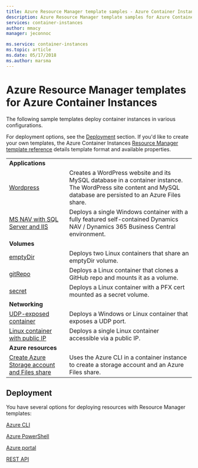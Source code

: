 ```yaml
---
title: Azure Resource Manager template samples - Azure Container Instances
description: Azure Resource Manager template samples for Azure Container Instances
services: container-instances
author: mmacy
manager: jeconnoc

ms.service: container-instances
ms.topic: article
ms.date: 05/17/2018
ms.author: marsma
---
```


# Azure Resource Manager templates for Azure Container Instances

The following sample templates deploy container instances in various configurations.

For deployment options, see the [Deployment](#deployment) section. If you'd like to create your own templates, the Azure Container Instances [Resource Manager template reference][ref] details template format and available properties.

| | |
|-|-|
| **Applications** ||
| [Wordpress][app-wp] | Creates a WordPress website and its MySQL database in a container instance. The WordPress site content and MySQL database are persisted to an Azure Files share. |
| [MS NAV with SQL Server and IIS][app-nav] | Deploys a single Windows container with a fully featured self-contained Dynamics NAV / Dynamics 365 Business Central environment. |
| **Volumes** ||
| [emptyDir][vol-emptydir] | Deploys two Linux containers that share an emptyDir volume. |
| [gitRepo][vol-gitrepo] | Deploys a Linux container that clones a GitHub repo and mounts it as a volume. |
| [secret][vol-secret] | Deploys a Linux container with a PFX cert mounted as a secret volume. |
| **Networking** ||
| [UDP-exposed container][net-udp] | Deploys a Windows or Linux container that exposes a UDP port. |
| [Linux container with public IP][net-publicip] | Deploys a single Linux container accessible via a public IP. |
| **Azure resources** ||
| [Create Azure Storage account and Files share][az-files] | Uses the Azure CLI in a container instance to create a storage account and an Azure Files share.

## Deployment

You have several options for deploying resources with Resource Manager templates:

[Azure CLI][deploy-cli]

[Azure PowerShell][deploy-powershell]

[Azure portal][deploy-portal]

[REST API][deploy-rest]

<!-- LINKS - External -->
[app-nav]: https://github.com/Azure/azure-quickstart-templates/tree/master/101-aci-dynamicsnav
[app-wp]: https://github.com/Azure/azure-quickstart-templates/tree/master/201-aci-wordpress
[az-files]: https://github.com/Azure/azure-quickstart-templates/tree/master/101-aci-storage-file-share
[net-publicip]: https://github.com/Azure/azure-quickstart-templates/tree/master/101-aci-linuxcontainer-public-ip
[net-udp]: https://github.com/Azure/azure-quickstart-templates/tree/master/201-aci-udp
[repo]: https://github.com/Azure/azure-quickstart-templates
[vol-emptydir]: https://github.com/Azure/azure-quickstart-templates/tree/master/201-aci-linuxcontainer-volume-emptydir
[vol-gitrepo]: https://github.com/Azure/azure-quickstart-templates/tree/master/201-aci-linuxcontainer-volume-gitrepo
[vol-secret]: https://github.com/Azure/azure-quickstart-templates/tree/master/201-aci-linuxcontainer-volume-secret

<!-- LINKS - Internal -->
[deploy-cli]: ../azure-resource-manager/resource-group-template-deploy-cli.md
[deploy-portal]: ../azure-resource-manager/resource-group-template-deploy-portal.md
[deploy-powershell]: ../azure-resource-manager/resource-group-template-deploy.md
[deploy-rest]: ../azure-resource-manager/resource-group-template-deploy-rest.md
[ref]: /azure/templates/microsoft.containerinstance/containergroups